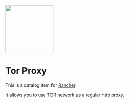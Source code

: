 
<img src="https://drive.google.com/uc?export=jpg&id=0B9g_L85OPC7KUHVFVkdNUmh3MFk" width="150">

# Tor Proxy

This is a catalog item for [Rancher](http://rancher.com).

It allows you to use TOR network as a regular http proxy.

